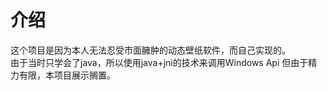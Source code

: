 # 介绍
这个项目是因为本人无法忍受市面臃肿的动态壁纸软件，而自己实现的。  
由于当时只学会了java，所以使用java+jni的技术来调用Windows Api
但由于精力有限，本项目展示搁置。
